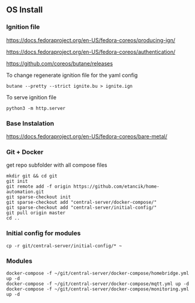 ## OS Install

### Ignition file

https://docs.fedoraproject.org/en-US/fedora-coreos/producing-ign/

https://docs.fedoraproject.org/en-US/fedora-coreos/authentication/

https://github.com/coreos/butane/releases

To change regenerate ignition file for the yaml config
```shell
butane --pretty --strict ignite.bu > ignite.ign
```
To serve ignition file
```shell
python3 -m http.server
```

### Base Instalation

https://docs.fedoraproject.org/en-US/fedora-coreos/bare-metal/

### Git + Docker 
get repo subfolder with all compose files
```shell
mkdir git && cd git
git init
git remote add -f origin https://github.com/etancik/home-automation.git
git sparse-checkout init
git sparse-checkout add "central-server/docker-compose/"
git sparse-checkout add "central-server/initial-config/"
git pull origin master
cd ..
```

### Initial config for modules
```shell
cp -r git/central-server/initial-config/* ~
```

### Modules
```shell
docker-compose -f ~/git/central-server/docker-compose/homebridge.yml up -d
docker-compose -f ~/git/central-server/docker-compose/mqtt.yml up -d
docker-compose -f ~/git/central-server/docker-compose/monitoring.yml up -d
```
